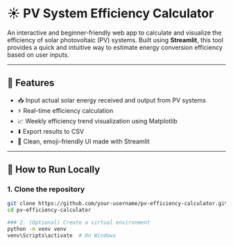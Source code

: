 # ☀️ PV System Efficiency Calculator

An interactive and beginner-friendly web app to calculate and visualize the efficiency of solar photovoltaic (PV) systems. Built using **Streamlit**, this tool provides a quick and intuitive way to estimate energy conversion efficiency based on user inputs.

---

## 🔧 Features

- 📥 Input actual solar energy received and output from PV systems  
- ⚡ Real-time efficiency calculation  
- 📈 Weekly efficiency trend visualization using Matplotlib  
- ⬇️ Export results to CSV  
- 🎨 Clean, emoji-friendly UI made with Streamlit

---

## 🚀 How to Run Locally

### 1. Clone the repository
```bash
git clone https://github.com/your-username/pv-efficiency-calculator.git
cd pv-efficiency-calculator

### 2. (Optional) Create a virtual environment
python -m venv venv
venv\Scripts\activate  # On Windows
